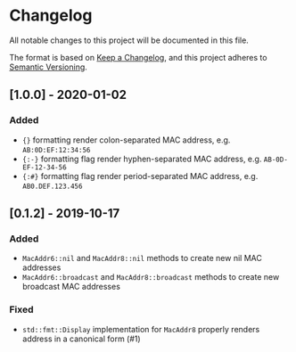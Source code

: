 # Changelog

All notable changes to this project will be documented in this file.

The format is based on [Keep a Changelog](https://keepachangelog.com/en/1.0.0/),
and this project adheres to [Semantic Versioning](https://semver.org/spec/v2.0.0.html).

## [1.0.0] - 2020-01-02

### Added

- `{}` formatting render colon-separated MAC address, e.g. `AB:0D:EF:12:34:56`
- `{:-}` formatting flag render hyphen-separated MAC address, e.g. `AB-0D-EF-12-34-56`
- `{:#}` formatting flag render period-separated MAC address, e.g. `AB0.DEF.123.456`

## [0.1.2] - 2019-10-17

### Added

- `MacAddr6::nil` and `MacAddr8::nil` methods to create new nil MAC addresses
- `MacAddr6::broadcast` and `MacAddr8::broadcast` methods to create new broadcast MAC addresses

### Fixed

- `std::fmt::Display` implementation for `MacAddr8` properly renders address in a canonical form (#1)
